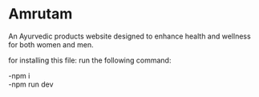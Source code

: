 # Amrutam

An Ayurvedic products website designed to enhance health and wellness for both women and men.


for installing this file:
run the following command:

-npm i <br/>
-npm run dev
